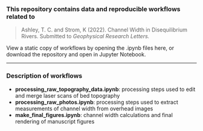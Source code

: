 ###  This repository contains data and reproducible workflows related to

> Ashley, T. C. and Strom, K (2022). Channel Width in Disequilibrium Rivers. Submitted to *Geophysical Research Letters.*

View a static copy of workflows by opening the .ipynb files here, or download the repository and open in Jupyter Notebook.

___

### Description of workflows
- **processing_raw_topography_data.ipynb**: processing steps used to edit and merge laser scans of bed topography
- **processing_raw_photos.ipynb**: processing steps used to extract measurements of channel width from overhead images
- **make_final_figures.ipynb**: channel width calculations and final rendering of manuscript figures